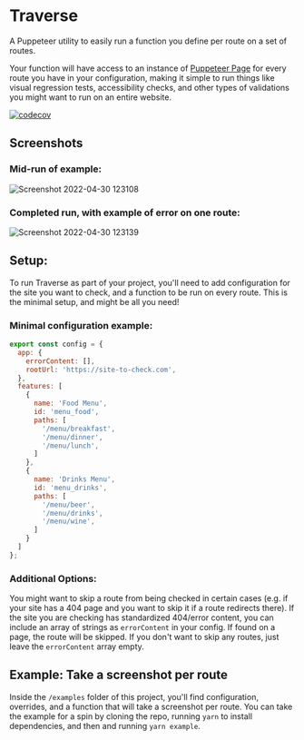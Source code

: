 # Traverse

A Puppeteer utility to easily run a function you define per route on a set of routes.

Your function will have access to an instance of [Puppeteer Page](https://pptr.dev/#?product=Puppeteer&show=api-class-page) for every route you have in your configuration, making it simple to run things like visual regression tests, accessibility checks, and other types of validations you might want to run on an entire website.

[![codecov](https://codecov.io/gh/beckkramer/puppeteer-traverse/branch/main/graph/badge.svg?token=K32F7O3GV5)](https://codecov.io/gh/beckkramer/puppeteer-traverse)

## Screenshots

### Mid-run of example:
![Screenshot 2022-04-30 123108](https://user-images.githubusercontent.com/2972688/166116163-b7abe728-9602-42aa-87b5-378a846f971d.png)

### Completed run, with example of error on one route:
![Screenshot 2022-04-30 123139](https://user-images.githubusercontent.com/2972688/166116174-cd389292-b14d-4bbb-b704-72ca2fbea805.png)

## Setup:

To run Traverse as part of your project, you'll need to add configuration for the site you want to check, and a function to be run on every route. This is the minimal setup, and might be all you need!

### Minimal configuration example:

```js
export const config = {
  app: {
    errorContent: [],
    rootUrl: 'https://site-to-check.com',
  },
  features: [
    {
      name: 'Food Menu',
      id: 'menu_food',
      paths: [
        '/menu/breakfast',
        '/menu/dinner',
        '/menu/lunch',
      ]
    },
    {
      name: 'Drinks Menu',
      id: 'menu_drinks',
      paths: [
        '/menu/beer',
        '/menu/drinks',
        '/menu/wine',
      ]
    }
  ]
};
```

### Additional Options:

You might want to skip a route from being checked in certain cases (e.g. if your site has a 404 page and you want to skip it if a route redirects there). If the site you are checking has standardized 404/error content, you can include an array of strings as `errorContent` in your config. If found on a page, the route will be skipped. If you don't want to skip any routes, just leave the `errorContent` array empty.

## Example: Take a screenshot per route

Inside the `/examples` folder of this project, you'll find configuration, overrides, and a function that will take a screenshot per route. You can take the example for a spin by cloning the repo, running `yarn` to install dependencies, and then and running `yarn example`.

